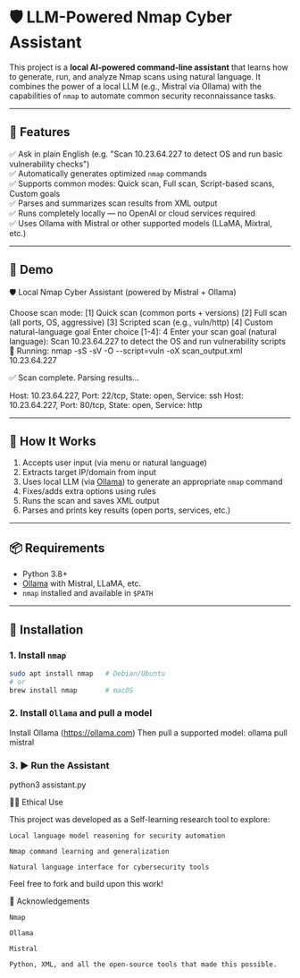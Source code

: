 # 🛡️ LLM-Powered Nmap Cyber Assistant

This project is a **local AI-powered command-line assistant** that learns how to generate, run, and analyze Nmap scans using natural language. It combines the power of a local LLM (e.g., Mistral via Ollama) with the capabilities of `nmap` to automate common security reconnaissance tasks.

---

## 🚀 Features

✅ Ask in plain English (e.g. "Scan 10.23.64.227 to detect OS and run basic vulnerability checks")  
✅ Automatically generates optimized `nmap` commands  
✅ Supports common modes: Quick scan, Full scan, Script-based scans, Custom goals  
✅ Parses and summarizes scan results from XML output  
✅ Runs completely locally — no OpenAI or cloud services required  
✅ Uses Ollama with Mistral or other supported models (LLaMA, Mixtral, etc.)

---

## 📸 Demo

🛡️ Local Nmap Cyber Assistant (powered by Mistral + Ollama)

Choose scan mode:
[1] Quick scan (common ports + versions)
[2] Full scan (all ports, OS, aggressive)
[3] Scripted scan (e.g., vuln/http)
[4] Custom natural-language goal
Enter choice [1-4]: 4
Enter your scan goal (natural language): Scan 10.23.64.227 to detect the OS and run vulnerability scripts
🚀 Running: nmap -sS -sV -O --script=vuln -oX scan_output.xml 10.23.64.227

✅ Scan complete. Parsing results...

Host: 10.23.64.227, Port: 22/tcp, State: open, Service: ssh
Host: 10.23.64.227, Port: 80/tcp, State: open, Service: http


---

## 🧠 How It Works

1. Accepts user input (via menu or natural language)
2. Extracts target IP/domain from input
3. Uses local LLM (via [Ollama](https://ollama.com/)) to generate an appropriate `nmap` command
4. Fixes/adds extra options using rules
5. Runs the scan and saves XML output
6. Parses and prints key results (open ports, services, etc.)

---

## 📦 Requirements

- Python 3.8+
- [Ollama](https://ollama.com/) with Mistral, LLaMA, etc.
- `nmap` installed and available in `$PATH`

---

## 🔧 Installation

### 1. Install `nmap`

```bash
sudo apt install nmap   # Debian/Ubuntu
# or
brew install nmap       # macOS
```
### 2. Install `Ollama` and pull a model

Install Ollama (https://ollama.com)
Then pull a supported model:
ollama pull mistral

### 3. ▶️ Run the Assistant 
python3 assistant.py


🧑‍🎓 Ethical Use

This project was developed as a Self-learning research tool to explore:

    Local language model reasoning for security automation

    Nmap command learning and generalization

    Natural language interface for cybersecurity tools

Feel free to fork and build upon this work!


🤝 Acknowledgements

    Nmap

    Ollama

    Mistral

    Python, XML, and all the open-source tools that made this possible.
